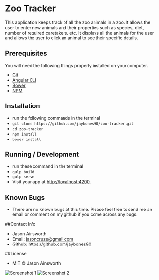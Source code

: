 # Zoo Tracker

This application keeps track of all the zoo animals in a zoo. It allows the user to enter new animals and their properties such as species, diet, number of required caretakers, etc. It displays all the animals for the user and allows the user to click an animal to see their specific details.  

## Prerequisites

You will need the following things properly installed on your computer.

* [Git](https://git-scm.com/)
* [Angular CLI](https://angularjs.org/)
* [Bower](https://bower.io/)
* [NPM](https://www.npmjs.com/)

## Installation
* run the following commands in the terminal
* `git clone https://github.com/jaybones90/zoo-tracker.git`
* `cd zoo-tracker`
* `npm install`
* `bower install`

## Running / Development
* run these command in the terminal
* `gulp build`
* `gulp serve`
* Visit your app at [http://localhost:4200](http://localhost:4200).

## Known Bugs
* There are no known bugs at this time. Please feel free to send me an email or comment on my github if you come across any bugs.

##Contact Info
* Jason Ainsworth
* Email: jasoncruze@gmail.com
* Github: https://github.com/jaybones90

##License
* MIT © Jason Ainsworth

![Screenshot 1](public/img/screenshot1.png)
![Screenshot 2](public/img/screenshot2.png)
